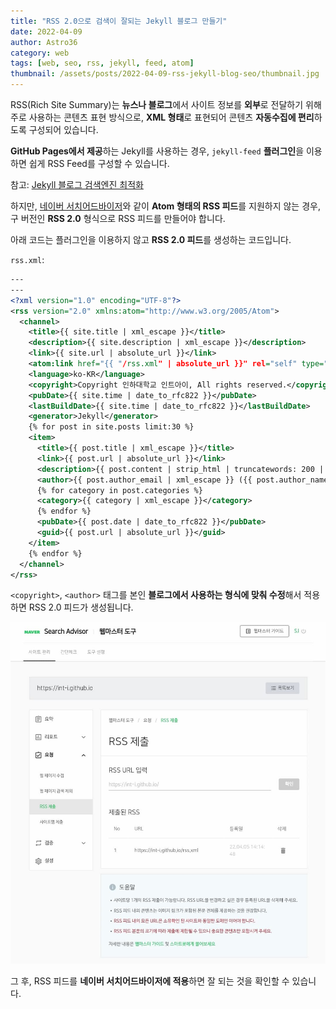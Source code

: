 ```yaml
---
title: "RSS 2.0으로 검색이 잘되는 Jekyll 블로그 만들기"
date: 2022-04-09
author: Astro36
category: web
tags: [web, seo, rss, jekyll, feed, atom]
thumbnail: /assets/posts/2022-04-09-rss-jekyll-blog-seo/thumbnail.jpg
---
```


RSS(Rich Site Summary)는 **뉴스나 블로그**에서 사이트 정보를 **외부**로 전달하기 위해 주로 사용하는 콘텐츠 표현 방식으로, **XML 형태**로 표현되어 콘텐츠 **자동수집에 편리**하도록 구성되어 있습니다.

**GitHub Pages에서 제공**하는 Jekyll를 사용하는 경우, `jekyll-feed` **플러그인**을 이용하면 쉽게 RSS Feed를 구성할 수 있습니다.

참고: [Jekyll 블로그 검색엔진 최적화](https://int-i.github.io/web/2020-03-28/jeykyll-seo/)

하지만, [네이버 서치어드바이저](https://searchadvisor.naver.com/)와 같이 **Atom 형태의 RSS 피드**를 지원하지 않는 경우, 구 버전인 **RSS 2.0** 형식으로 RSS 피드를 만들어야 합니다.

아래 코드는 플러그인을 이용하지 않고 **RSS 2.0 피드**를 생성하는 코드입니다.

`rss.xml`:

```xml
---
---
<?xml version="1.0" encoding="UTF-8"?>
<rss version="2.0" xmlns:atom="http://www.w3.org/2005/Atom">
  <channel>
    <title>{{ site.title | xml_escape }}</title>
    <description>{{ site.description | xml_escape }}</description>
    <link>{{ site.url | absolute_url }}</link>
    <atom:link href="{{ "/rss.xml" | absolute_url }}" rel="self" type="application/rss+xml" />
    <language>ko-KR</language>
    <copyright>Copyright 인하대학교 인트아이, All rights reserved.</copyright>
    <pubDate>{{ site.time | date_to_rfc822 }}</pubDate>
    <lastBuildDate>{{ site.time | date_to_rfc822 }}</lastBuildDate>
    <generator>Jekyll</generator>
    {% for post in site.posts limit:30 %}
    <item>
      <title>{{ post.title | xml_escape }}</title>
      <link>{{ post.url | absolute_url }}</link>
      <description>{{ post.content | strip_html | truncatewords: 200 | xml_escape }}</description>
      <author>{{ post.author_email | xml_escape }} ({{ post.author_name | xml_escape }})</author>
      {% for category in post.categories %}
      <category>{{ category | xml_escape }}</category>
      {% endfor %}
      <pubDate>{{ post.date | date_to_rfc822 }}</pubDate>
      <guid>{{ post.url | absolute_url }}</guid>
    </item>
    {% endfor %}
  </channel>
</rss>
```

`<copyright>`, `<author>` 태그를 본인 **블로그에서 사용하는 형식에 맞춰 수정**해서 적용하면 RSS 2.0 피드가 생성됩니다.

![Naver SearchAdvisor Screenshot](/assets/posts/2022-04-09-rss-jekyll-blog-seo/searchadvisor.jpg)

그 후, RSS 피드를 **네이버 서치어드바이저에 적용**하면 잘 되는 것을 확인할 수 있습니다.

